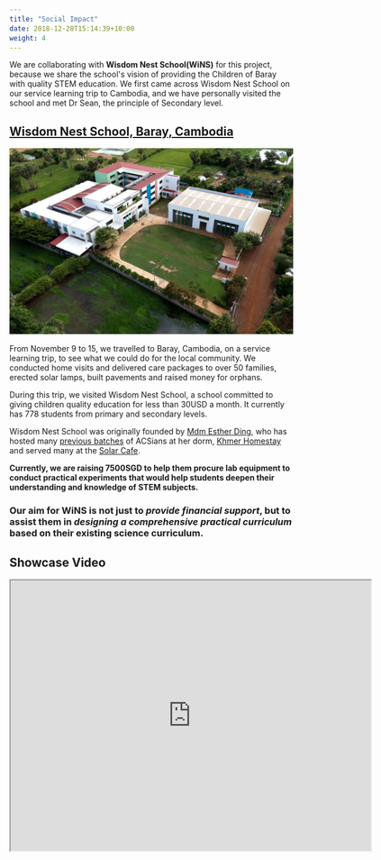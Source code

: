 ```yaml
---
title: "Social Impact"
date: 2018-12-28T15:14:39+10:00
weight: 4
---
```


We are collaborating with **Wisdom Nest School(WiNS)** for this project, because we share the school's vision of providing the Children of Baray with quality STEM education. We first came across Wisdom Nest School on our service learning trip to Cambodia, and we have personally visited the school and met Dr Sean, the principle of Secondary level.

## [Wisdom Nest School, Baray, Cambodia](https://cornerstone-eastside.church/wisdom-nest-school)
<img src="/images/wns.jpg">

From November 9 to 15, we travelled to Baray, Cambodia, on a service learning trip, to see what we could do for the local community. We conducted home visits and delivered care packages to over 50 families, erected solar lamps, built pavements and raised money for orphans.

During this trip, we visited Wisdom Nest School, a school committed to giving children quality education for less than 30USD a month. It currently has 778 students from primary and secondary levels.

Wisdom Nest School was originally founded by [Mdm Esther Ding](https://christianitymalaysia.com/wp/missionary-tentmaker/), who has hosted many [previous batches](https://www.acsindep.moe.edu.sg/acspression-2024/term-1/servicelearningtriptocambodia/) of ACSians at her dorm, [Khmer Homestay](https://www.tripadvisor.com.sg/Hotel_Review-g1024989-d3181442-Reviews-Khmer_Homestay-Kampong_Thom_Kampong_Thom_Province.html) and served many at the [Solar Cafe](https://www.tripadvisor.com.sg/Restaurant_Review-g1024989-d5768033-Reviews-Solar_Cafe-Kampong_Thom_Kampong_Thom_Province.html).

**Currently, we are raising 7500SGD to help them procure lab equipment to conduct practical experiments that would help students deepen their understanding and knowledge of STEM subjects.**


### Our aim for WiNS is not just to *provide financial support*, but to assist them in *designing a comprehensive practical curriculum* based on their existing science curriculum.

## Showcase Video
<iframe src="https://drive.google.com/file/d/1re3XlzboLQ2nu1d8P02WzvUFbASqmpEZ/preview" width="640" height="480" allow="autoplay" allowfullscreen></iframe>